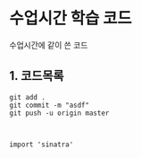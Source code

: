 <h1>수업시간 학습 코드</h1>
<p>수업시간에 같이 쓴 코드</p>
<h2>1. 코드목록</h2>
<pre><code class='language-ruby' lang='ruby'>git add .
git commit -m &quot;asdf&quot;
git push -u origin master

</code></pre>
<pre><code class='language-ruby' lang='ruby'>import &#39;sinatra&#39;

</code></pre>
